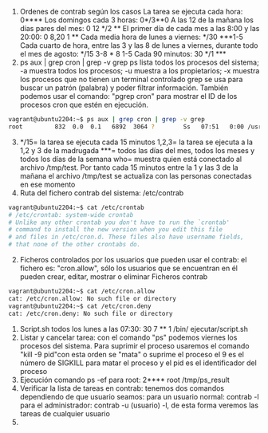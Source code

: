 1. Ordenes de contrab según los casos
La tarea se ejecuta cada hora: 0**** 
Los domingos cada 3 horas: 0*/3**0
A las 12 de la mañana los días pares del mes: 0 12 */2 **
El primer día de cada mes a las 8:00 y las 20:00: 0 8,20 1 **
Cada media hora de lunes a viernes: */30 ***1-5
Cada cuarto de hora, entre las 3 y las 8 de lunes a viernes, 
durante todo el mes de agosto: */15 3-8 * 8 1-5
Cada 90 minutos: 30 */1 ***
2. ps aux | grep cron | grep -v grep
ps lista todos los procesos del sistema; -a muestra todos los procesos; 
-u muestra a los propietarios; -x muestra los procesos que no tienen un terminal controlado
grep se usa para buscar un patrón (palabra) y poder filtrar información.
También podemos usar el comando: "pgrep cron" para mostrar el ID de los procesos
cron que estén en ejecución.
```bash
vagrant@ubuntu2204:~$ ps aux | grep cron | grep -v grep
root         832  0.0  0.1   6892  3064 ?        Ss   07:51   0:00 /usr/sbin/cron -f -P
```
3. */15= la tarea se ejecuta cada 15 minutos
1,2,3= la tarea se ejecuta a la 1,2 y 3 de la madrugada
***= todos las días del mes, todos los meses y todos los días de la semana
who= muestra quien está conectado  al archivo /tmp/test.
Por tanto cada 15 minutos entre la 1 y las 3 de la mañana el archivo /tmp/test
se actualiza con las personas conectadas en ese momento
1. Ruta del fichero contrab del sistema: /etc/contrab
```bash
vagrant@ubuntu2204:~$ cat /etc/crontab
# /etc/crontab: system-wide crontab
# Unlike any other crontab you don't have to run the `crontab'       
# command to install the new version when you edit this file
# and files in /etc/cron.d. These files also have username fields,   
# that none of the other crontabs do.
```
2. Ficheros controlados por los usuarios que pueden usar el contrab: el 
fichero es: "cron.allow", sólo los usuarios que se encuentran en él pueden crear,
editar, mostrar o eliminar Ficheros contrab
```bash
vagrant@ubuntu2204:~$ cat /etc/cron.allow
cat: /etc/cron.allow: No such file or directory
vagrant@ubuntu2204:~$ cat /etc/cron.deny
cat: /etc/cron.deny: No such file or directory
```
1. Script.sh todos los lunes a las 07:30:  30 7 ** 1 /bin/
ejecutar/script.sh
1. Listar y cancelar tarea:  con el comando "ps" podemos viernes
los procesos del sistema. Para suprimir el proceso usaremos el 
comando "kill -9 pid"con esta orden se "mata" o suprime el proceso
el 9 es el número de SIGKILL para matar el proceso y el pid
es el identificador del proceso
1. Ejecución comando ps -ef para root:  2**** root /tmp/ps_result
2. Verificar la lista de tareas en contrab: tenemos dos comandos
dependiendo de que usuario seamos:
para un usuario normal:  contrab -l
para el administrador: contrab -u (usuario) -l, de esta forma veremos
las tareas de cualquier usuario
1. 